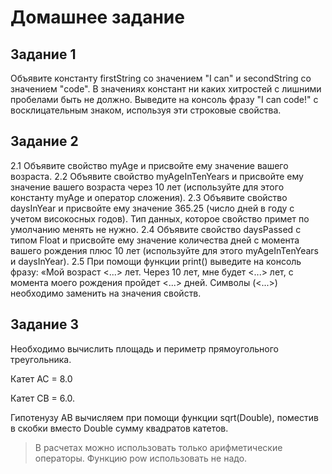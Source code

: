 # Домашнее задание 

## Задание 1

Объявите константу firstString со значением "I can" и secondString со значением "code". В значениях констант ни каких хитростей с лишними пробелами быть не должно. Выведите на консоль фразу "I can code!" с восклицательным знаком, используя эти строковые свойства.

## Задание 2

2.1 Объявите свойство myAge и присвойте ему значение вашего возраста.
2.2 Объявите свойство myAgeInTenYears и присвойте ему значение вашего возраста через 10 лет (используйте для этого константу myAge и оператор сложения).
2.3 Объявите свойство daysInYear и присвойте ему значение 365.25 (число дней в году с учетом високосных годов). Тип данных, которое свойство примет по умолчанию менять не нужно.
2.4 Объявите свойство daysPassed с типом Float и присвойте ему значение количества дней с момента вашего рождения плюс 10 лет (используйте для этого myAgeInTenYears и daysInYear).
2.5 При помощи функции print() выведите на консоль фразу: «Мой возраст <...> лет. Через 10 лет, мне будет <...> лет, с момента моего рождения пройдет <...> дней. Символы (<...>) необходимо заменить на значения свойств.


## Задание 3

Необходимо вычислить площадь и периметр прямоугольного треугольника.

Катет AC = 8.0

Катет CB = 6.0.

Гипотенузу AB вычисляем при помощи функции sqrt(Double), поместив в скобки вместо Double сумму квадратов катетов.

> В расчетах можно использовать только арифметические операторы. Функцию pow использовать не надо.
